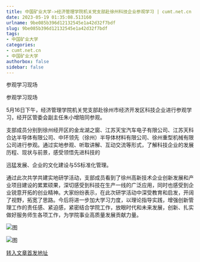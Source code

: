 ```yaml
---
title: 中国矿业大学->经济管理学院机关党支部赴徐州科技企业参观学习 | cumt.net.cn
date: 2023-05-19 01:35:08.513160
urlname: 9be085b396d12132545e1a42d32f7bdf
slug: 9be085b396d12132545e1a42d32f7bdf
tags: 
- 中国矿业大学
categories:
- cumt.net.cn
- 中国矿业大学
authorbox: false
sidebar: false
---
```

参观学习现场

参观学习现场

5月16日下午，经济管理学院机关党支部赴徐州市经济开发区科技企业进行参观学习，经开区管委会副主任朱小增陪同参观。

支部成员分别到徐州经开区的金龙湖之窗、江苏天宝汽车电子有限公司、江苏天科合达半导体有限公司、中环领先（徐州）半导体材料有限公司、徐州重型机械有限公司进行参观。通过实地参观、听取讲解、互动交流等形式，了解科技企业的发展历程、现状与前景，感受领悟先进科技的
<!--more-->
迅猛发展、企业的文化建设与5S标准化管理。

通过此次共学共建实地研学活动，支部成员看到了徐州高新技术企业创新发展和产业项目建设的累累硕果，深切感受到科技在生产一线的广泛应用，同时也感受到企业锐意开拓的创业精神。大家纷纷表示，在此次研学活动中深受教育和启发，开阔了视野，拓宽了思路。今后将进一步加大学习力度，以理论指导实践，增强创新管理工作的责任感、紧迫感，紧密结合学院工作，放眼时代和未来发展，创新、扎实做好服务师生各项工作，为学院事业高质量发展贡献力量。

![图](https://xwzx.cumt.edu.cn/_upload/article/images/e3/16/5ace32d14fe9b9a59b15cc959215/02916741-4ff1-4c4f-93b5-ed9bdb2a8193.jpg)

![图](https://xwzx.cumt.edu.cn/_upload/article/images/e3/16/5ace32d14fe9b9a59b15cc959215/033da01f-f61a-4aa8-8330-e6363472f438.jpg)

[转入文章首发地址](https://xwzx.cumt.edu.cn/dc/b5/c523a646325/page.htm)